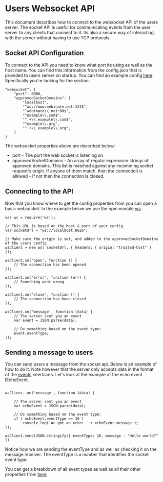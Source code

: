 Users Websocket API
===================

This document describes how to connect to the websocket API of the users server. The socket API is useful for
communicating events from the user server to any clients that connect to it. Its also a secure way of interacting
with the server without having to use TCP protocols.

## Socket API Configuration

To connect to the API you need to know what port its using as well as the host name. You can find this information
from the config.json that is provided to users server on startup. You can find an example config [here](../dist/example-config.json).
Specifically you're looking for the section:

```
"websocket": {
    "port": 8080,
    "approvedSocketDomains": [
        "localhost",
        "^ws://www.webinate.net:123$",
        "^webinate\\.net:80$",
        "^example\\.com$",
        "^.+\\.example\\.com$",
        "^example\\.org",
        "^.+\\.example\\.org",
    ]
}
```

The websocket properties above are described below:

* port - The port the web socket is listening on
* approvedSocketDomains - An array of regular expression strings of approved domains. This list is matched against
any incomming socket request's origin. If anyone of them match, then the connection is allowed - if not then the connection is closed.

## Connecting to the API

Now that you know where to get the config properties from you can open a basic websocket.
In the example below we use the npm module [ws](https://github.com/websockets/ws).


```
var ws = require('ws');

// This URL is based on the host & port of your config
var socketUrl = "ws://localhost:8020";

// Make sure the origin is set, and added to the approvedSocketDomains of the users config
wsClient = new ws( socketUrl, { headers: { origin: "trusted-host" } });

wsClient.on('open', function () {
    // The connection has been opened
});

wsClient.on('error', function (err) {
    // Something went wrong
});

wsClient.on('close', function () {
    // The connection has been closed
});

wsClient.on('message', function (data) {
    // The server sent you an event
    var event = JSON.parse(data);

    // Do something based on the event type:
    event.eventType;
});

```

## Sending a message to users

You can send users a message from the socket api. Below is an example of how to do it. Note however that the server
only accepts data in the format of the [events](../src/definitions/custom/definitions.d.ts/#L11) interfaces. Let's look at the example
of the echo event IEchoEvent.

```

wsClient..on('message', function (data) {

    // The server sent you an event
    var echoEvent = JSON.parse(data);

    // Do something based on the event type:
    if ( echoEvent.eventType == 10 )
        console.log('We got an echo: ' + echoEvent.message );
});

wsClient.send(JSON.stringify({ eventType: 10, message : "Hello world?" })

```

Notice how we are sending the eventType and as well as checking it on the message receiver. The eventType is a number
that identifies the socket event type.

You can get a breakdown of all event types as well as all their other properties from [here](../src/socket-event-types.ts/#L6)
